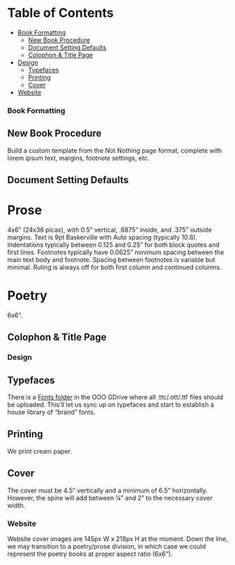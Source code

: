 # Table of Contents
- [Book Formatting](#book-formatting)
  * [New Book Procedure](#new-book-procedure)
  * [Document Setting Defaults](#document-setting-defaults)
  * [Colophon & Title Page](#colophon-&-title-page)
- [Design](#design)
  * [Typefaces](#typefaces)
  * [Printing](#printing)
  * [Cover](#cover)
- [Website](#website)


### Book Formatting
## New Book Procedure
Build a custom template from the Not Nothing page format, complete with lorem ipsum text, margins, footnote settings, etc.

## Document Setting Defaults
# Prose
4x6” (24x36 picas), with 0.5” vertical, .6875” inside, and .375” outside margins. Text is 9pt Baskerville with Auto spacing (typically 10.8). Indentations typically between 0.125 and 0.25” for both block quotes and first lines.
Footnotes typically have 0.0625” minimum spacing between the main text body and footnote. Spacing between footnotes is variable but minimal. Ruling is always off for both first column and continued columns.
# Poetry
6x6”.

## Colophon & Title Page

### Design

## Typefaces
There is a [Fonts folder](https://drive.google.com/open?id=1in024Ucwl9frYGDBQoEgnOUtiLSlcrLO) in the OOO GDrive where all .ttc/.ott/.ttf files should be uploaded. This’ll let us sync up on typefaces and start to establish a house library of “brand” fonts.
## Printing
We print cream paper. 
## Cover
The cover must be 4.5” vertically and a minimum of 6.5” horizontally. However, the spine will add between ¼” and 2” to the necessary cover width. 

### Website
Website cover images are 145px W x 218px H at the moment. Down the line, we may transition to a poetry/prose division, in which case we could represent the poetry books at proper aspect ratio (6x6”).
